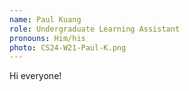 ```yaml
---
name: Paul Kuang
role: Undergraduate Learning Assistant
pronouns: Him/his
photo: CS24-W21-Paul-K.png
---
```


Hi everyone! 
